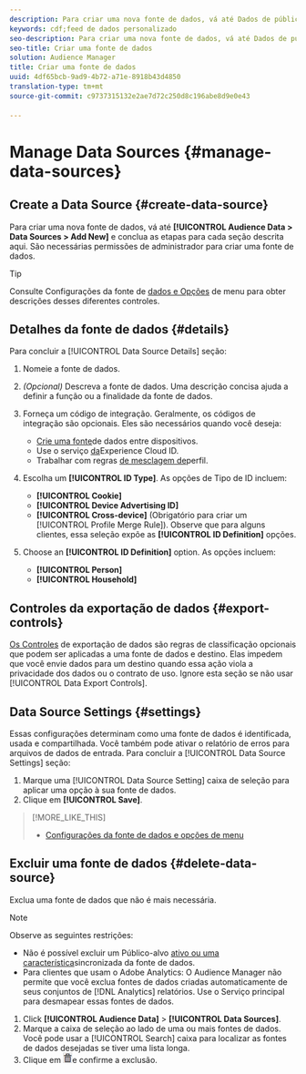 ```yaml
---
description: Para criar uma nova fonte de dados, vá até Dados de público-alvo > Fontes de dados > Adicionar novo e conclua as etapas para cada seção descrita aqui. São necessárias permissões de administrador para criar uma fonte de dados.
keywords: cdf;feed de dados personalizado
seo-description: Para criar uma nova fonte de dados, vá até Dados de público-alvo > Fontes de dados > Adicionar novo e conclua as etapas para cada seção descrita aqui. São necessárias permissões de administrador para criar uma fonte de dados.
seo-title: Criar uma fonte de dados
solution: Audience Manager
title: Criar uma fonte de dados
uuid: 4df65bcb-9ad9-4b72-a71e-8918b43d4850
translation-type: tm+mt
source-git-commit: c9737315132e2ae7d72c250d8c196abe8d9e0e43

---
```



# Manage Data Sources {#manage-data-sources}

## Create a Data Source {#create-data-source}

Para criar uma nova fonte de dados, vá até **[!UICONTROL Audience Data > Data Sources > Add New]** e conclua as etapas para cada seção descrita aqui. São necessárias permissões de administrador para criar uma fonte de dados.

<!-- create-datasource.xml -->

>[!TIP]
>
>Consulte Configurações da fonte de [dados e Opções](../features/datasources-list-and-settings.md#settings-menu-options) de menu para obter descrições desses diferentes controles.

## Detalhes da fonte de dados {#details}

Para concluir a [!UICONTROL Data Source Details] seção:

1. Nomeie a fonte de dados.
1. *(Opcional)* Descreva a fonte de dados. Uma descrição concisa ajuda a definir a função ou a finalidade da fonte de dados.
1. Forneça um código de integração. Geralmente, os códigos de integração são opcionais. Eles são necessários quando você deseja:

   * [Crie uma fonte](../features/profile-merge-rules/merge-rules-start.md#create-data-source)de dados entre dispositivos.
   * Use o serviço [da](https://marketing.adobe.com/resources/help/en_US/mcvid/)Experience Cloud ID.
   * Trabalhar com regras [de mesclagem de](../features/profile-merge-rules/merge-rules-start.md)perfil.

1. Escolha um **[!UICONTROL ID Type]**. As opções de Tipo de ID incluem:

   * **[!UICONTROL Cookie]**
   * **[!UICONTROL Device Advertising ID]**
   * **[!UICONTROL Cross-device]** (Obrigatório para criar um [!UICONTROL Profile Merge Rule]). Observe que para alguns clientes, essa seleção expõe as **[!UICONTROL ID Definition]** opções.

1. Choose an **[!UICONTROL ID Definition]** option. As opções incluem:

   * **[!UICONTROL Person]**
   * **[!UICONTROL Household]**

## Controles da exportação de dados {#export-controls}

[Os Controles](../features/data-export-controls.md) de exportação de dados são regras de classificação opcionais que podem ser aplicadas a uma fonte de dados e destino. Elas impedem que você envie dados para um destino quando essa ação viola a privacidade dos dados ou o contrato de uso. Ignore esta seção se não usar [!UICONTROL Data Export Controls].

## Data Source Settings {#settings}

Essas configurações determinam como uma fonte de dados é identificada, usada e compartilhada. Você também pode ativar o relatório de erros para arquivos de dados de entrada. Para concluir a [!UICONTROL Data Source Settings] seção:

1. Marque uma [!UICONTROL Data Source Setting] caixa de seleção para aplicar uma opção à sua fonte de dados.
2. Clique em **[!UICONTROL Save]**.

>[!MORE_LIKE_THIS]
>
>* [Configurações da fonte de dados e opções de menu](../features/datasources-list-and-settings.md#settings-menu-options)


## Excluir uma fonte de dados {#delete-data-source}

<!-- t_datasource_delete.xml -->

Exclua uma fonte de dados que não é mais necessária.

>[!NOTE]
>
>Observe as seguintes restrições:
>
>* Não é possível excluir um Público-alvo [ativo ou uma característica](../features/traits/client-activity-synced-audience-traits.md)sincronizada da fonte de dados.
>* Para clientes que usam o Adobe Analytics: O Audience Manager não permite que você exclua fontes de dados criadas automaticamente de seus conjuntos de [!DNL Analytics] relatórios. Use o Serviço [](https://marketing.adobe.com/resources/help/en_US/mcloud/) principal para desmapear essas fontes de dados.


1. Click **[!UICONTROL Audience Data]** &gt; **[!UICONTROL Data Sources]**.
1. Marque a caixa de seleção ao lado de uma ou mais fontes de dados.
Você pode usar a [!UICONTROL Search] caixa para localizar as fontes de dados desejadas se tiver uma lista longa.
1. Clique em ![](assets/icon_trash.png)e confirme a exclusão.